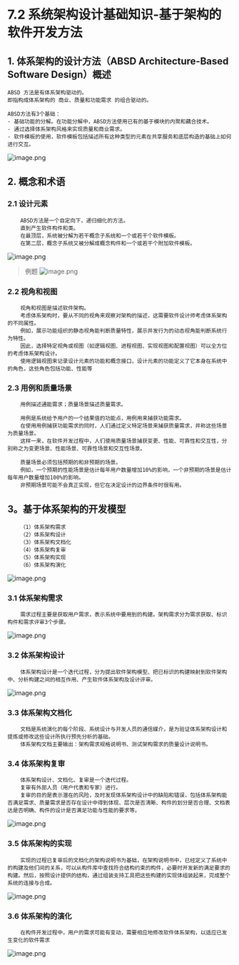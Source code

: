 # 7.2 系统架构设计基础知识-基于架构的软件开发方法

## 1. 体系架构的设计方法（ABSD Architecture-Based Software Design）概述

    ABSD 方法是有体系架构驱动的。
    即指构成体系架构的 商业、质量和功能需求 的组合驱动的。
    
    ABSD方法有3个基础：
    - 基础功能的分解。在功能分解中，ABSD方法使用已有的基于模块的内聚和藕合技术。
    - 通过选择体系架构风格来实现质量和商业需求。
    - 软件模板的使用，软件模板包括描述所有这种类型的元素在共享服务和底层构造的基础上如何进行交互。

![image.png](source/image/7.2-01.png)

## 2. 概念和术语

### 2.1 设计元素

        ABSD方法是一个自定向下，递归细化的方法。
        直到产生软件构件和类。
        在最顶层，系统被分解为若干概念子系统和一个或若干个软件模板。
        在第二层，概念子系统又被分解成概念构件和一个或若干个附加软件模板。

![image.png](source/image/7.2-02.png)

>例题
![image.png](source/image/7.2-03.png)

### 2.2 视角和视图
        
        视角和视图是描述软件架构。
        考虑体系架构时，要从不同的视角来观察对架构的描述，这需要软件设计师考虑体系架构的不同属性。
        例如，展示功能组织的静态视角能判断质量特性，展示并发行为的动态视角能判断系统行为特性。
        因此，选择特定视角或视图（如逻辑视图、进程视图、实现视图和配置视图）可以全方位的考虑体系架构设计。
        使用逻辑视图来记录设计元素的功能和概念接口，设计元素的功能定义了它本身在系统中的角色，这些角色包括功能、性能等
        
### 2.3 用例和质量场景
        
        用例描述通能需求；质量场景描述质量需求。

        用例是系统给予用户的一个结果值的功能点，用例用来捕获功能需求。
        在使用用例捕获功能需求的同时，人们通过定义特定场景来捕获质量需求，并称这些场景为质量场景。
        这样一来，在软件开发过程中，人们使用质量场景捕获变更、性能、可靠性和交互性，分别称之为变更场景、性能场景、可靠性场景和交互性场景。

        质量场景必须包括预期的和非预期的场景。
        例如，一个预期的性能场景是估计每年用户数量增加10%的影响，一个非预期的场景是估计每年用户数量增加100%的影响。
        非预期场景可能不会真正实现，但它在决定设计的边界条件时很有用。

## 3。基于体系架构的开发模型

        （1）体系架构需求
        （2）体系架构设计
        （3）体系架构文档化
        （4）体系架构复审
        （5）体系架构实现
        （6）体系架构演化

![image.png](source/image/7.2-04.png)

### 3.1 体系架构需求

        需求过程主要是获取用户需求，表示系统中要用到的构建。架构需求分为需求获取、标识构件和需求评审3个步骤。

![image.png](source/image/7.2-05.png)

### 3.2 体系架构设计

        体系架构设计是一个迭代过程，分为提出软件架构模型、把已标识的构建映射到软件架构中、分析构建之间的相互作用、产生软件体系架构及设计评审。

![image.png](source/image/7.2-06.png)

### 3.3 体系架构文档化

        文档是系统演化的每个阶段、系统设计与开发人员的通信媒介，是为验证体系架构设计和提炼或修改这些设计所执行预先分析的基础。
        体系架构文档主要输出：架构需求规格说明书、测试架构需求的质量设计说明书。

### 3.4 体系架构复审

        体系架构设计、文档化、复审是一个迭代过程。
        复审有外部人员（用户代表和专家）进行。
        复审的目的是表示潜在的风险，及时发现体系架构设计中的缺陷和错误，包括体系架构能否满足需求、质量需求是否存在设计中得到体现、层次是否清晰、构件的划分是否合理、文档表达是否明确、构件的设计是否满足功能与性能的要求等。

![image.png](source/image/7.2-07.png)

### 3.5 体系架构的实现

        实现的过程已复审后的文档化的架构说明书为基础，在架构说明书中，已经定义了系统中的构建及他们间的关系，可以从构件库中查找符合结构约束的构件，必要时开发新的满足要求的构建。然后，按照设计提供的结构，通过组装支持工具把这些构建的实现体组装起来，完成整个系统的连接与合成。

![image.png](source/image/7.2-08.png)

### 3.6 体系架构的演化

        在构件开发过程中，用户的需求可能有变动，需要相应地修改软件体系架构，以适应已发生变化的软件需求

![image.png](source/image/7.2-09.png)